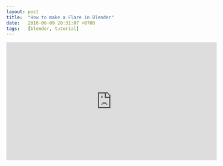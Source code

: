 ```yaml
---
layout: post
title:  "How to make a Flare in Blender"
date:   2016-06-09 20:31:07 +0700
tags:   [blender, tutorial]
---
```


<iframe width="560" height="315" src="https://www.youtube.com/embed/UbBWB2QQp9Y" frameborder="0" allowfullscreen></iframe>
